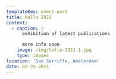 ```yaml
---
templateKey: event-post
title: Hallo 2021
content:
  - caption: |-
      exhibition of latest publications 

      more info soon
    image: /img/hallo-2021-1.jpg
    type: images
location: 'San Serriffe, Amsterdam'
date: 02-25-2021
---
```


